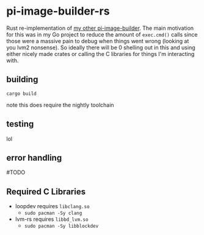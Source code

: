 # pi-image-builder-rs

Rust re-implementation of [my other pi-image-builder](https://github.com/LadySerena/pi-image-builder). The main
motivation for this was in my Go project to reduce the amount of `exec.cmd()` calls since those were a massive pain to
debug when things went wrong (looking at you lvm2 nonsense). So ideally there will be 0 shelling out in this and using
either nicely made crates or calling the C libraries for things I'm interacting with.

## building

`cargo build`

note this does require the nightly toolchain

## testing

lol

## error handling

#TODO

## Required C Libraries

- loopdev requires `libclang.so`
    - `sudo pacman -Sy clang`
- lvm-rs requires `libbd_lvm.so`
    - `sudo pacman -Sy libblockdev`